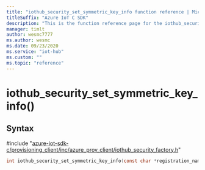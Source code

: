 ```yaml
---                             
title: "iothub_security_set_symmetric_key_info function reference | Microsoft Docs" 
titleSuffix: "Azure IoT C SDK"            
description: "This is the function reference page for the iothub_security_set_symmetric_key_info() function in the Azure IoT C SDK. This SDK is used with Azure IoT Hub and Azure IoT Hub Device Provisioning Service"            
manager: timlt                 
author: wesmc7777              
ms.author: wesmc               
ms.date: 09/23/2020                    
ms.service: "iot-hub"             
ms.custom: ""                
ms.topic: "reference"        
---                            
```


# iothub_security_set_symmetric_key_info()

## Syntax

\#include "[azure-iot-sdk-c/provisioning_client/inc/azure_prov_client/iothub_security_factory.h](../iothub-security-factory-h.md)"  
```C
int iothub_security_set_symmetric_key_info(const char *registration_name   MU_C2);
```

